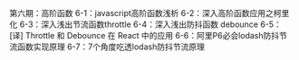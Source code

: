 第六期：高阶函数
6-1：javascript高阶函数浅析
6-2：深入高阶函数应用之柯里化
6-3：深入浅出节流函数throttle
6-4：深入浅出防抖函数 debounce
6-5：[译] Throttle 和 Debounce 在 React 中的应用
6-6：阿里P6必会lodash防抖节流函数实现原理
6-7：7个角度吃透lodash防抖节流原理
